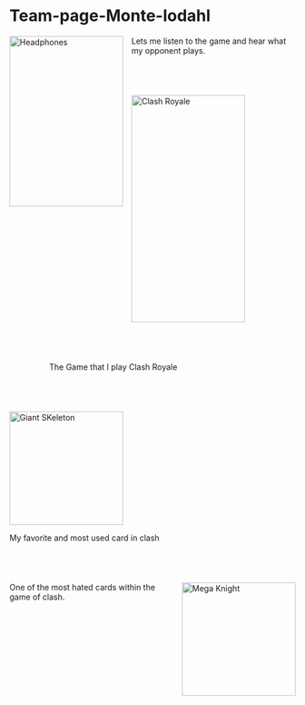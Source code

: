 # Team-page-Monte-lodahl

  <img src="https://cdn2.picryl.com/photo/2006/03/23/analog-radio-headphone-2ce421-1024.jpg"
  alt="Headphones"
  width="200px" height="300px"
  style="float: left; margin-right: 15px;"/>
  <p style="margin-bottom: 70px";>Lets me listen to the game and hear what my opponent plays.</p>
  </hr>
  <img src="https://source.roboflow.com/uJS18Zzuj9htLf7BG237x2bN0e13/01m0BTD3nbtUnre7vY56/original.jpg" 
  alt="Clash Royale"
width="200px" height="400px"/>
<p style="margin: 70px;">The Game that I play Clash Royale</p>
<img src="https://source.roboflow.com/2ZiWnfcQi7XoMlbMV6XI8FBC6cz1/0g61ZFJtoy0BQ38tk59W/original.jpg"
alt="Giant SKeleton"
width="200px" height="200px"/>
<p style="margin-bottom: 70px;">My favorite and most used card in clash</p>
<img src="https://source.roboflow.com/2ZiWnfcQi7XoMlbMV6XI8FBC6cz1/0SnjxfjAV91AwEWPe7kG/original.jpg"
alt="Mega Knight"
width="200px" height="200px"
style="float: right; margin-left: 15px;"/>
<p style="margin-bottom: 70px;">One of the most hated cards within the game of clash.</p>
